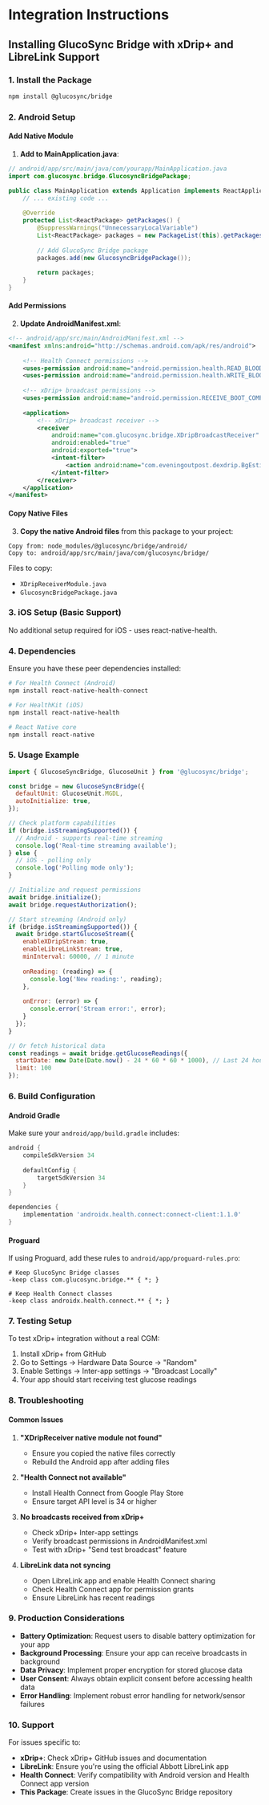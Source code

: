# Integration Instructions

## Installing GlucoSync Bridge with xDrip+ and LibreLink Support

### 1. Install the Package

```bash
npm install @glucosync/bridge
```

### 2. Android Setup

#### Add Native Module

1. **Add to MainApplication.java**:

```java
// android/app/src/main/java/com/yourapp/MainApplication.java
import com.glucosync.bridge.GlucosyncBridgePackage;

public class MainApplication extends Application implements ReactApplication {
    // ... existing code ...
    
    @Override
    protected List<ReactPackage> getPackages() {
        @SuppressWarnings("UnnecessaryLocalVariable")
        List<ReactPackage> packages = new PackageList(this).getPackages();
        
        // Add GlucoSync Bridge package
        packages.add(new GlucosyncBridgePackage());
        
        return packages;
    }
}
```

#### Add Permissions

2. **Update AndroidManifest.xml**:

```xml
<!-- android/app/src/main/AndroidManifest.xml -->
<manifest xmlns:android="http://schemas.android.com/apk/res/android">
    
    <!-- Health Connect permissions -->
    <uses-permission android:name="android.permission.health.READ_BLOOD_GLUCOSE" />
    <uses-permission android:name="android.permission.health.WRITE_BLOOD_GLUCOSE" />
    
    <!-- xDrip+ broadcast permissions -->
    <uses-permission android:name="android.permission.RECEIVE_BOOT_COMPLETED" />
    
    <application>
        <!-- xDrip+ broadcast receiver -->
        <receiver
            android:name="com.glucosync.bridge.XDripBroadcastReceiver"
            android:enabled="true"
            android:exported="true">
            <intent-filter>
                <action android:name="com.eveningoutpost.dexdrip.BgEstimate" />
            </intent-filter>
        </receiver>
    </application>
</manifest>
```

#### Copy Native Files

3. **Copy the native Android files** from this package to your project:

```
Copy from: node_modules/@glucosync/bridge/android/
Copy to: android/app/src/main/java/com/glucosync/bridge/
```

Files to copy:
- `XDripReceiverModule.java`
- `GlucosyncBridgePackage.java`

### 3. iOS Setup (Basic Support)

No additional setup required for iOS - uses react-native-health.

### 4. Dependencies

Ensure you have these peer dependencies installed:

```bash
# For Health Connect (Android)
npm install react-native-health-connect

# For HealthKit (iOS)
npm install react-native-health

# React Native core
npm install react-native
```

### 5. Usage Example

```javascript
import { GlucoseSyncBridge, GlucoseUnit } from '@glucosync/bridge';

const bridge = new GlucoseSyncBridge({
  defaultUnit: GlucoseUnit.MGDL,
  autoInitialize: true,
});

// Check platform capabilities
if (bridge.isStreamingSupported()) {
  // Android - supports real-time streaming
  console.log('Real-time streaming available');
} else {
  // iOS - polling only
  console.log('Polling mode only');
}

// Initialize and request permissions
await bridge.initialize();
await bridge.requestAuthorization();

// Start streaming (Android only)
if (bridge.isStreamingSupported()) {
  await bridge.startGlucoseStream({
    enableXDripStream: true,
    enableLibreLinkStream: true,
    minInterval: 60000, // 1 minute
    
    onReading: (reading) => {
      console.log('New reading:', reading);
    },
    
    onError: (error) => {
      console.error('Stream error:', error);
    }
  });
}

// Or fetch historical data
const readings = await bridge.getGlucoseReadings({
  startDate: new Date(Date.now() - 24 * 60 * 60 * 1000), // Last 24 hours
  limit: 100
});
```

### 6. Build Configuration

#### Android Gradle

Make sure your `android/app/build.gradle` includes:

```gradle
android {
    compileSdkVersion 34
    
    defaultConfig {
        targetSdkVersion 34
    }
}

dependencies {
    implementation 'androidx.health.connect:connect-client:1.1.0'
}
```

#### Proguard

If using Proguard, add these rules to `android/app/proguard-rules.pro`:

```proguard
# Keep GlucoSync Bridge classes
-keep class com.glucosync.bridge.** { *; }

# Keep Health Connect classes
-keep class androidx.health.connect.** { *; }
```

### 7. Testing Setup

To test xDrip+ integration without a real CGM:

1. Install xDrip+ from GitHub
2. Go to Settings → Hardware Data Source → "Random"
3. Enable Settings → Inter-app settings → "Broadcast Locally"
4. Your app should start receiving test glucose readings

### 8. Troubleshooting

#### Common Issues

1. **"XDripReceiver native module not found"**
   - Ensure you copied the native files correctly
   - Rebuild the Android app after adding files

2. **"Health Connect not available"**
   - Install Health Connect from Google Play Store
   - Ensure target API level is 34 or higher

3. **No broadcasts received from xDrip+**
   - Check xDrip+ Inter-app settings
   - Verify broadcast permissions in AndroidManifest.xml
   - Test with xDrip+ "Send test broadcast" feature

4. **LibreLink data not syncing**
   - Open LibreLink app and enable Health Connect sharing
   - Check Health Connect app for permission grants
   - Ensure LibreLink has recent readings

### 9. Production Considerations

- **Battery Optimization**: Request users to disable battery optimization for your app
- **Background Processing**: Ensure your app can receive broadcasts in background
- **Data Privacy**: Implement proper encryption for stored glucose data
- **User Consent**: Always obtain explicit consent before accessing health data
- **Error Handling**: Implement robust error handling for network/sensor failures

### 10. Support

For issues specific to:
- **xDrip+**: Check xDrip+ GitHub issues and documentation
- **LibreLink**: Ensure you're using the official Abbott LibreLink app
- **Health Connect**: Verify compatibility with Android version and Health Connect app version
- **This Package**: Create issues in the GlucoSync Bridge repository
